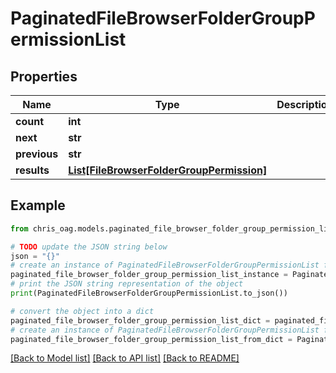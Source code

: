 # PaginatedFileBrowserFolderGroupPermissionList


## Properties

Name | Type | Description | Notes
------------ | ------------- | ------------- | -------------
**count** | **int** |  | [optional] 
**next** | **str** |  | [optional] 
**previous** | **str** |  | [optional] 
**results** | [**List[FileBrowserFolderGroupPermission]**](FileBrowserFolderGroupPermission.md) |  | [optional] 

## Example

```python
from chris_oag.models.paginated_file_browser_folder_group_permission_list import PaginatedFileBrowserFolderGroupPermissionList

# TODO update the JSON string below
json = "{}"
# create an instance of PaginatedFileBrowserFolderGroupPermissionList from a JSON string
paginated_file_browser_folder_group_permission_list_instance = PaginatedFileBrowserFolderGroupPermissionList.from_json(json)
# print the JSON string representation of the object
print(PaginatedFileBrowserFolderGroupPermissionList.to_json())

# convert the object into a dict
paginated_file_browser_folder_group_permission_list_dict = paginated_file_browser_folder_group_permission_list_instance.to_dict()
# create an instance of PaginatedFileBrowserFolderGroupPermissionList from a dict
paginated_file_browser_folder_group_permission_list_from_dict = PaginatedFileBrowserFolderGroupPermissionList.from_dict(paginated_file_browser_folder_group_permission_list_dict)
```
[[Back to Model list]](../README.md#documentation-for-models) [[Back to API list]](../README.md#documentation-for-api-endpoints) [[Back to README]](../README.md)


